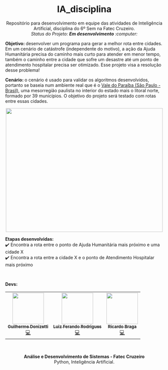 <h1 align="center">IA_disciplina</h1>
<p align="center">
Repositório para desenvolvimento em equipe das atividades de Inteligência Artificial, disciplina do 6º Sem na Fatec Cruzeiro.<br>
<i>Status do Projeto: <b>Em desenvolvimento</b> :computer:</i>
</p>

<b>Objetivo: </b>desenvolver um programa para gerar a melhor rota entre cidades. Em um cenário de catástrofe (independente do motivo), a ação da Ajuda Humanitária precisa do caminho mais curto para atender em menor tempo, também o caminho entre a cidade que sofre um desastre até um ponto de atendimento hospitalar precisa ser otimizado. Esse projeto visa a resolução desse problema!

<b>Cenário: </b>o cenário é usado para validar os algoritmos desenvolvidos, portanto se baseia num ambiente real que é o <a href="https://pt.wikipedia.org/wiki/Regi%C3%A3o_Metropolitana_do_Vale_do_Para%C3%ADba_e_Litoral_Norte">Vale do Paraíba (São Paulo - Brasil)</a>, uma mesorregião paulista no interior do estado mais o litoral norte, formado por 39 municípios. O objetivo do projeto será testado com rotas entre essas cidades.

<p align="center">
<img src="https://www.desenvolvevale.com.br/wp-content/uploads/2019/08/mapa_RMVPLN.jpg" width="500" height="395"></img>
</p>

<b>Etapas desenvolvidas: </b><br>
:heavy_check_mark: Encontra a rota entre o ponto de Ajuda Humanitária mais próximo e uma cidade X<br>
:heavy_check_mark: Encontra a rota entre a cidade X e o ponto de Atendimento Hospitalar mais próximo

<br>

<b>Devs: </b>
<table>
  <tr>
    <td align="center"><a href="https://br.linkedin.com/in/guilhermedonizetti-ads"><img src="https://avatars.githubusercontent.com/u/47000945?v=4" width="100px;" alt=""/><br /><sub><b>Guilherme Donizetti</b></sub></a><br /><a href="https://github.com/guilhermedonizetti/IA_disciplina/commits?author=guilhermedonizetti" title="Desenvolvedor">💻</a></td>
    <td align="center"><a href="https://github.com/SACRIER"><img src="https://avatars.githubusercontent.com/u/61637378?v=4" width="100px;" alt=""/><br /><sub><b>Luiz Ferando Rodrigues</b></sub></a><br /><a href="https://github.com/guilhermedonizetti/IA_disciplina/commits?author=SACRIER" title="Desenvolvedor">💻</a></td>
    <td align="center"><a href="https://github.com/Ricardo-Braga1"><img src="https://avatars.githubusercontent.com/u/89203941?v=4" width="100px;" alt=""/><br /><sub><b>Ricardo Braga</b></sub></a><br /><a href="https://github.com/guilhermedonizetti/IA_disciplina/commits?author=Ricardo-Braga1" title="Desenvolvedor">💻</a></td>
  </tr>
</table>

<br>

<p align="center">
<b>Análise e Desenvolvimento de Sistemas - Fatec Cruzeiro</b><br>
Python, Inteligência Artificial.
</p>
